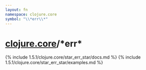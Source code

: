 ```yaml
---
layout: fn
namespace: clojure.core
symbol: "\\*err\\*"
---
```


# [clojure.core](../)/\*err\*

{% include 1.5.1/clojure.core/star_err_star/docs.md %}
{% include 1.5.1/clojure.core/star_err_star/examples.md %}

